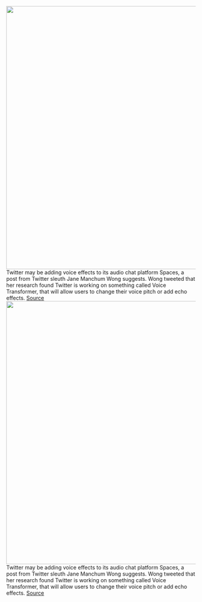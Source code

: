 <img src='https://cdn.vox-cdn.com/thumbor/q0IrvAtcKwatmE75QmXW3x3sUrw=/0x0:2040x1360/1200x800/filters:focal(857x517:1183x843)/cdn.vox-cdn.com/uploads/chorus_image/image/69617216/acastro_200715_1777_twitter_0005.0.0.jpg' width='700px' /><br/>
Twitter may be adding voice effects to its audio chat platform Spaces, a post from Twitter sleuth Jane Manchum Wong suggests. Wong tweeted that her research found Twitter is working on something called Voice Transformer, that will allow users to change their voice pitch or add echo effects.
<a href='https://www.theverge.com/2021/7/22/22588606/twitter-voice-effects-spaces-audio-chat'> Source <a/><img src='https://cdn.vox-cdn.com/thumbor/q0IrvAtcKwatmE75QmXW3x3sUrw=/0x0:2040x1360/1200x800/filters:focal(857x517:1183x843)/cdn.vox-cdn.com/uploads/chorus_image/image/69617216/acastro_200715_1777_twitter_0005.0.0.jpg' width='700px' /><br/>
Twitter may be adding voice effects to its audio chat platform Spaces, a post from Twitter sleuth Jane Manchum Wong suggests. Wong tweeted that her research found Twitter is working on something called Voice Transformer, that will allow users to change their voice pitch or add echo effects.
<a href='https://www.theverge.com/2021/7/22/22588606/twitter-voice-effects-spaces-audio-chat'> Source <a/>